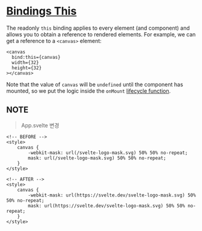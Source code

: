 # [Bindings  This](https://svelte.dev/tutorial/bind-this)

The readonly `this` binding applies to every element (and component) and allows you to obtain a reference to rendered elements. For example, we can get a reference to a `<canvas>` element:

```svelte
<canvas
  bind:this={canvas}
  width={32}
  height={32}
></canvas>
```

Note that the value of `canvas` will be `undefined` until the component has mounted, so we put the logic inside the `onMount` [lifecycle function](https://svelte.dev/tutorial/onmount).

## NOTE

> App.svelte 변경

```svelte
<!-- BEFORE -->
<style>
	canvas {
		-webkit-mask: url(/svelte-logo-mask.svg) 50% 50% no-repeat;
		mask: url(/svelte-logo-mask.svg) 50% 50% no-repeat;
	}
</style>

<!-- AFTER -->
<style>
	canvas {
		-webkit-mask: url(https://svelte.dev/svelte-logo-mask.svg) 50% 50% no-repeat;
		mask: url(https://svelte.dev/svelte-logo-mask.svg) 50% 50% no-repeat;
	}
</style>
```